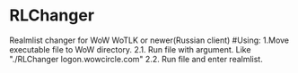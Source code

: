 # RLChanger
Realmlist changer for WoW WoTLK or newer(Russian client)
#Using:
1.Move executable file to WoW directory.
2.1. Run file with argument. Like "./RLChanger logon.wowcircle.com"
2.2. Run file and enter realmlist.
